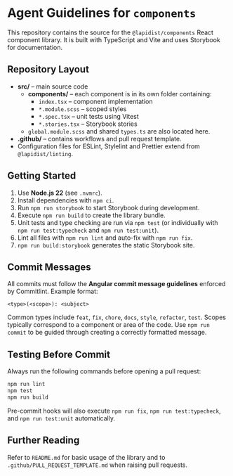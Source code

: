 # Agent Guidelines for `components`

This repository contains the source for the `@lapidist/components` React component library. It is built with TypeScript and Vite and uses Storybook for documentation.

## Repository Layout

- **src/** – main source code
  - **components/** – each component is in its own folder containing:
    - `index.tsx` – component implementation
    - `*.module.scss` – scoped styles
    - `*.spec.tsx` – unit tests using Vitest
    - `*.stories.tsx` – Storybook stories
  - `global.module.scss` and shared `types.ts` are also located here.
- **.github/** – contains workflows and pull request template.
- Configuration files for ESLint, Stylelint and Prettier extend from `@lapidist/linting`.

## Getting Started

1. Use **Node.js 22** (see `.nvmrc`).
2. Install dependencies with `npm ci`.
3. Run `npm run storybook` to start Storybook during development.
4. Execute `npm run build` to create the library bundle.
5. Unit tests and type checking are run via `npm test` (or individually with `npm run test:typecheck` and `npm run test:unit`).
6. Lint all files with `npm run lint` and auto-fix with `npm run fix`.
7. `npm run build:storybook` generates the static Storybook site.

## Commit Messages

All commits must follow the **Angular commit message guidelines** enforced by Commitlint. Example format:

```
<type>(<scope>): <subject>
```

Common types include `feat`, `fix`, `chore`, `docs`, `style`, `refactor`, `test`. Scopes typically correspond to a component or area of the code. Use `npm run commit` to be guided through creating a correctly formatted message.

## Testing Before Commit

Always run the following commands before opening a pull request:

```bash
npm run lint
npm test
npm run build
```

Pre-commit hooks will also execute `npm run fix`, `npm run test:typecheck`, and `npm run test:unit` automatically.

## Further Reading

Refer to `README.md` for basic usage of the library and to `.github/PULL_REQUEST_TEMPLATE.md` when raising pull requests.
